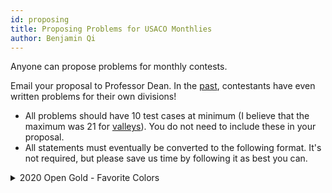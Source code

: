 ```yaml
---
id: proposing
title: Proposing Problems for USACO Monthlies
author: Benjamin Qi
---
```


Anyone can propose problems for monthly contests.

<!-- END DESCRIPTION -->

Email your proposal to Professor Dean. In the [past](http://www.usaco.org/index.php?page=viewproblem2&cpid=817), contestants have even written problems for their own divisions!

 - All problems should have 10 test cases at minimum (I believe that the maximum was 21 for [valleys](http://www.usaco.org/index.php?page=viewproblem2&cpid=950)). You do not need to include these in your proposal.
 - All statements must eventually be converted to the following format. It's not required, but please save us time by following it as best you can.

<details>

<summary>2020 Open Gold - Favorite Colors</summary>

```
http://www.usaco.org/index.php?page=viewproblem2&cpid=1042
bolded text should be surrounded by [b][/b], italics by [i][/i]
use [ol][/ol] for numbered list
---

Each of Farmer John's $N$ cows ($1\le N\le 2\cdot 10^5$) has a favorite color.
The cows are conveniently labeled $1\ldots N$ (as always), and each color can be
represented by an integer in the range $1\ldots N$.

There exist $M$ pairs of cows $(a,b)$ such that cow $b$ admires cow $a$
($1\le M\le 2\cdot 10^5$). It is possible that $a=b$, in which case a cow
admires herself. For any color $c$, if cows $x$ and $y$ both admire a cow with
favorite color $c$, then $x$ and $y$ share the same favorite color.

Given this information, determine an assignment of cows to favorite colors such
that the number of distinct favorite colors among all cows is maximized.  As
there are multiple assignments that satisfy this property, output the
lexicographically smallest one (meaning that you should take the assignment that
minimizes the colors assigned to cows $1\ldots N$ in that order).

[input]
The first line contains $N$ and $M$.

The next $M$ lines each contain two space-separated integers $a$ and $b$
($1\le a,b\le N$), denoting that cow $b$ admires cow $a$. The same pair may
appear more than once in the input.
[/input]

[output]
For each $i$ in $1\ldots N$, output the color of cow $i$ in the desired
assignment on a new line.
[/output]

[example]

In the attached image, the circles with bolded borders represent the cows with 
favorite color 1.

[section|SCORING:]

[ul]

[li]Test cases 2-3 satisfy $N,M\le 10^3$. [/li] 

[li]Test cases 4-10 satisfy no additional constraints. [/li]

[/ul]

[/section]
```

</details>